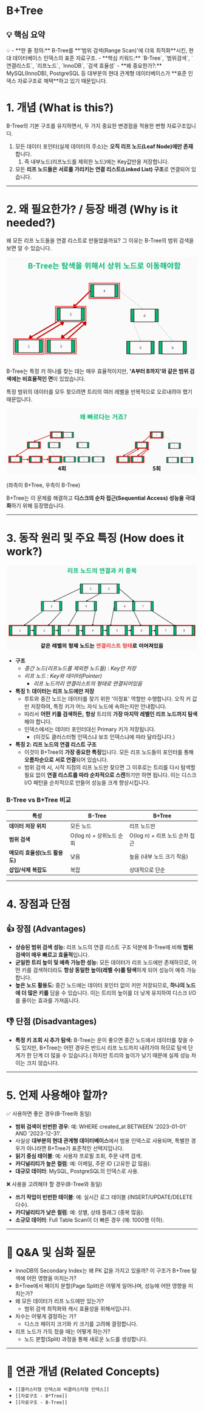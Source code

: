 # B+Tree

## 💡 핵심 요약

<aside>
💡
- **한 줄 정의:** B-Tree를 **'범위 검색(Range Scan)'에 더욱 최적화**시킨, 현대 데이터베이스 인덱스의 표준 자료구조.
- **핵심 키워드:** `B-Tree`, `범위검색`, `연결리스트`, `리프노드`, `InnoDB`, `검색 효율성`
- **왜 중요한가?:** MySQL(InnoDB), PostgreSQL 등 대부분의 현대 관계형 데이터베이스가 **표준 인덱스 자료구조로 채택**하고 있기 때문입니다.
</aside>

# 1. 개념 (What is this?)

B-Tree의 기본 구조를 유지하면서, 두 가지 중요한 변경점을 적용한 변형 자료구조입니다.

1. 모든 데이터 포인터(실제 데이터의 주소)는 **오직 리프 노드(Leaf Node)에만 존재**합니다.
    1. 즉 내부노드(리프노드를 제외한 노드)에는 Key값만을 저장합니다.
2. 모든 **리프 노드들은 서로를 가리키는 연결 리스트(Linked List) 구조**로 연결되어 있습니다.

---

# 2. 왜 필요한가? / 등장 배경 (Why is it needed?)

왜 모든 리프 노드들을 연결 리스트로 만들었을까요? 그 이유는 B-Tree의 범위 검색을 보면 알 수 있습니다.

![B-Tree의_복잡한_범위검색](./src/B-Tree의_복잡한_범위검색.png)

B-Tree는 특정 키 하나를 찾는 데는 매우 효율적이지만, **'A부터 B까지'와 같은 범위 검색에는 비효율적인 면**이 있었습니다. 

특정 범위의 데이터를 모두 찾으려면 트리의 여러 레벨을 반복적으로 오르내려야 했기 때문입니다. 

![비교를_통한_차이_보여주기](./src/비교를_통한_차이_보여주기.png)

(좌측이 B+Tree, 우측이 B-Tree)

B+Tree는 이 문제를 해결하고 **디스크의 순차 접근(Sequential Access) 성능을 극대화**하기 위해 등장했습니다.

---

# 3. 동작 원리 및 주요 특징 (How does it work?)

![연결리스트_형태로_연결된_형제노드](./src/연결리스트_형태로_연결된_형제노드.png)

- **구조**
    - *중간 노드(리프노드를 제외한 노드들) : Key만 저장*
    - *리프 노드 : Key와 데이터(Pointer)*
        - *리프 노드끼리 연결리스트의 형태로 연결되어있음*
- **특징 1: 데이터는 리프 노드에만 저장**
    - 루트와 중간 노드는 데이터를 찾기 위한 '이정표' 역할만 수행합니다. 오직 키 값만 저장하여, 특정 키가 어느 자식 노드에 속하는지만 안내합니다.
    - 따라서 **어떤 키를 검색하든,** **항상** 트리의 **가장 마지막 레벨인 리프 노드까지 탐색**해야 합니다.
    - 인덱스에서는 데이터 포인터대신 Primary 키가 저장됩니다.
        - (이것도 클러스터형 인덱스냐 보조 인덱스냐에 따라 달라집니다.)
- **특징 2: 리프 노드의 연결 리스트 구조**
    - 이것이 B+Tree의 **가장 중요한 특징**입니다. 모든 리프 노드들이 포인터를 통해 **오름차순으로 서로 연결**되어 있습니다.
    - 범위 검색 시, 시작 지점의 리프 노드만 찾으면 그 이후로는 트리를 다시 탐색할 필요 없이 **연결 리스트를 따라 순차적으로 스캔**하기만 하면 됩니다. 이는 디스크 I/O 패턴을 순차적으로 만들어 성능을 크게 향상시킵니다.

### B-Tree vs B+Tree 비교

| 특성 | B-Tree | B+Tree |
| --- | --- | --- |
| **데이터 저장 위치** | 모든 노드 | 리프 노드만 |
| **범위 검색** | O(log n) + 상위노드 순회 | O(log n) + 리프 노드 순차 접근 |
| **메모리 효율성(노드 활용도)** | 낮음 | 높음 (내부 노드 크기 작음) |
| **삽입/삭제 복잡도** | 복잡 | 상대적으로 단순 |

---

# 4. 장점과 단점

## 👍 장점 (Advantages)

- **상승된 범위 검색 성능:** 리프 노드의 연결 리스트 구조 덕분에 B-Tree에 비해 **범위 검색이 매우 빠르고 효율적**입니다.
- **균일한 트리 높이 및 예측 가능한 성능:** 모든 데이터가 리프 노드에만 존재하므로, 어떤 키를 검색하더라도 **항상 동일한 높이(레벨 수)를 탐색**하게 되어 성능이 예측 가능합니다.
- **높은 노드 활용도:** 중간 노드에는 데이터 포인터 없이 키만 저장되므로, **하나의 노드에 더 많은 키를** 담을 수 있습니다. 이는 트리의 높이를 더 낮게 유지하여 디스크 I/O를 줄이는 효과를 가져옵니다.

## 👎 단점 (Disadvantages)

- **특정 키 조회 시 추가 탐색:** B-Tree는 운이 좋으면 중간 노드에서 데이터를 찾을 수도 있지만, B+Tree는 어떤 경우든 반드시 리프 노드까지 내려가야 하므로 탐색 단계가 한 단계 더 많을 수 있습니다.( 하지만 트리의 높이가 낮기 때문에 실제 성능 차이는 크지 않습니다.

---

# 5. 언제 사용해야 할까?

✅ 사용하면 좋은 경우(B-Tree와 동일)

- **범위 검색이 빈번한 경우**: 예: WHERE created_at BETWEEN '2023-01-01' AND '2023-12-31'.
- 사실상 **대부분의 현대 관계형 데이터베이스**에서 범용 인덱스로 사용되며, 특별한 경우가 아니라면 B+Tree가 표준적인 선택지입니다.
- **읽기 중심 테이블**: 예: 사용자 프로필 조회, 주문 내역 검색.
- **카디널리티가 높은 컬럼**: 예: 이메일, 주문 ID (고유한 값 많음).
- **대규모 데이터**: MySQL, PostgreSQL의 인덱스로 사용.

❌ 사용을 고려해야 할 경우(B-Tree와 동일)

- **쓰기 작업이 빈번한 테이블**: 예: 실시간 로그 테이블 (INSERT/UPDATE/DELETE 다수).
- **카디널리티가 낮은 컬럼**: 예: 성별, 상태 플래그 (중복 많음).
- **소규모 데이터**: Full Table Scan이 더 빠른 경우 (예: 1000행 이하).

---

# 🤔 Q&A 및 심화 질문

- InnoDB의 Secondary Index는 왜 PK 값을 가지고 있을까? 이 구조가 B+Tree 탐색에 어떤 영향을 미치는가?
- B+Tree에서 페이지 분할(Page Split)은 어떻게 일어나며, 성능에 어떤 영향을 미치는가?
- 왜 모든 데이터가 리프 노드에만 있는가?
    - 범위 검색 최적화와 캐시 효율성을 위해서입니다.
- 차수는 어떻게 결정하는 가?
    - 디스크 페이지 크기와 키 크기를 고려해 결정합니다.
- 리프 노드가 가득 찼을 때는 어떻게 하는가?
    - 노드 분할(Split) 과정을 통해 새로운 노드를 생성합니다.

---

# 🔗 연관 개념 (Related Concepts)

- `[[클러스터형 인덱스와 비클러스터형 인덱스]]`
- `[[자료구조 - B*Tree]]`
- `[[자료구조 - B-Tree]]`
